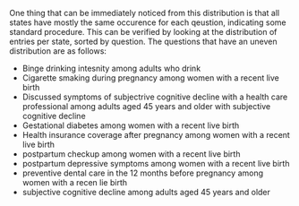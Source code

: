 One thing that can be immediately noticed from this distribution is that all states have mostly the same occurence for each qeustion, indicating some standard procedure. This can be verified by looking at the distribution of entries per state, sorted by question. The questions that have an uneven distribution are as follows:
 - Binge drinking intesnity among adults who drink
 - Cigarette smaking during pregnancy among women with a recent live birth
 - Discussed symptoms of subjectrive cognitive decline with a health care professional among adults aged 45 years and older with subjective cognitive decline
 - Gestational diabetes among women with a recent live birth
 - Health insurance coverage after pregnancy among women with a recent live birth
 - postpartum checkup among women with a recent live birth
 - postpartum depressive symptoms among women with a recent live birth
 - preventive dental care in the 12 months before pregnancy among women with a recen lie birth
 - subjective cognitive decline among adults aged 45 years and older